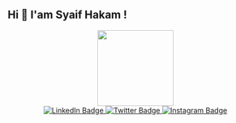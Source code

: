 ## Hi 👋 I'am Syaif Hakam !

<div id="header" align="center">
  <img src="https://media2.giphy.com/media/v1.Y2lkPTc5MGI3NjExN2VvcGxsaTJiaTdnM3ptZ25kbjJjMjcycGR1cDFiZDhhZHEwNXZnOSZlcD12MV9pbnRlcm5hbF9naWZfYnlfaWQmY3Q9cw/dEvfJaOEzxl9AUSzHP/giphy.gif" width="150"/>
</div>

<div id="badges" align="center">
  <a href="https://www.linkedin.com/in/syaifhakam/">
    <img src="https://img.shields.io/badge/LinkedIn-blue?style=for-the-badge&logo=linkedin&logoColor=white" alt="LinkedIn Badge"/>
  </a>
  <a href="mailto:saifrikdenim@gmail.com">
    <img src="https://img.shields.io/badge/Gmail-red?style=for-the-badge&logo=gmail&logoColor=white" alt="Twitter Badge"/>
  </a>
  <a href="https://www.instagram.com/syaifhakam/">
    <img src="https://img.shields.io/badge/Instagram-blue?style=for-the-badge&logoColor=white" alt="Instagram Badge"/>
  </a>
</div>
